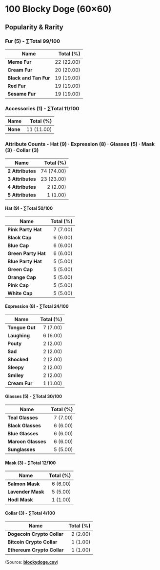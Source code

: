 # 100 Blocky Doge (60×60)



## Popularity & Rarity


### Fur (5) - ∑Total 99/100

|Name|Total (%)|
|--------|----------:|
| **Meme Fur** | 22 (22.00) |
| **Cream Fur** | 20 (20.00) |
| **Black and Tan Fur** | 19 (19.00) |
| **Red Fur** | 19 (19.00) |
| **Sesame Fur** | 19 (19.00) |

### Accessories (1) - ∑Total 11/100

|Name|Total (%)|
|--------|----------:|
| **None** | 11 (11.00) |


### Attribute Counts  -  Hat (9) · Expression (8) · Glasses (5) ·  Mask (3) · Collar (3)

|Name|Total (%)|
|--------|----------:|
| **2 Attributes** | 74 (74.00) |
| **3 Attributes** | 23 (23.00) |
| **4 Attributes** | 2 (2.00) |
| **5 Attributes** | 1 (1.00) |

#### Hat (9) - ∑Total 50/100

|Name|Total (%)|
|--------|----------:|
| **Pink Party Hat** | 7 (7.00) |
| **Black Cap** | 6 (6.00) |
| **Blue Cap** | 6 (6.00) |
| **Green Party Hat** | 6 (6.00) |
| **Blue Party Hat** | 5 (5.00) |
| **Green Cap** | 5 (5.00) |
| **Orange Cap** | 5 (5.00) |
| **Pink Cap** | 5 (5.00) |
| **White Cap** | 5 (5.00) |


#### Expression (8) - ∑Total 24/100

|Name|Total (%)|
|--------|----------:|
| **Tongue Out** | 7 (7.00) |
| **Laughing** | 6 (6.00) |
| **Pouty** | 2 (2.00) |
| **Sad** | 2 (2.00) |
| **Shocked** | 2 (2.00) |
| **Sleepy** | 2 (2.00) |
| **Smiley** | 2 (2.00) |
| **Cream Fur** | 1 (1.00) |


#### Glasses (5) - ∑Total 30/100

|Name|Total (%)|
|--------|----------:|
| **Teal Glasses** | 7 (7.00) |
| **Black Glasses** | 6 (6.00) |
| **Blue Glasses** | 6 (6.00) |
| **Maroon Glasses** | 6 (6.00) |
| **Sunglasses** | 5 (5.00) |



#### Mask (3) - ∑Total 12/100

|Name|Total (%)|
|--------|----------:|
| **Salmon Mask** | 6 (6.00) |
| **Lavender Mask** | 5 (5.00) |
| **Hodl Mask** | 1 (1.00) |


#### Collar (3) - ∑Total 4/100

|Name|Total (%)|
|--------|----------:|
| **Dogecoin Crypto Collar** | 2 (2.00) |
| **Bitcoin Crypto Collar** | 1 (1.00) |
| **Ethereum Crypto Collar** | 1 (1.00) |





(Source: [**blockydoge.csv**](blockydoge.csv))


